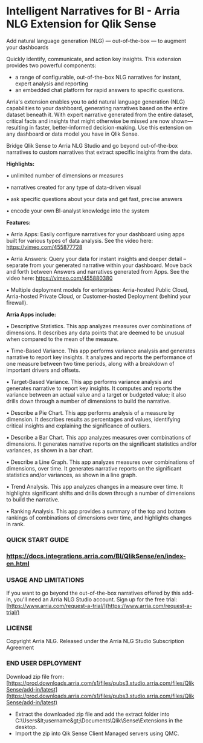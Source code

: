 # Intelligent Narratives for BI - Arria NLG Extension for Qlik Sense

Add natural language generation (NLG) — out-of-the-box — to augment your dashboards

Quickly identify, communicate, and action key insights. This extension provides two powerful components:

- a range of configurable, out-of-the-box NLG narratives for instant, expert analysis and reporting
- an embedded chat platform for rapid answers to specific questions.

Arria&#39;s extension enables you to add natural language generation (NLG) capabilities to your dashboard, generating narratives based on the entire dataset beneath it. With expert narrative generated from the entire dataset, critical facts and insights that might otherwise be missed are now shown—resulting in faster, better-informed decision-making. Use this extension on any dashboard or data model you have in Qlik Sense.

Bridge Qlik Sense to Arria NLG Studio and go beyond out-of-the-box narratives to custom narratives that extract specific insights from the data.

**Highlights:**

• unlimited number of dimensions or measures

• narratives created for any type of data-driven visual

• ask specific questions about your data and get fast, precise answers

• encode your own BI-analyst knowledge into the system

**Features:**

• Arria Apps: Easily configure narratives for your dashboard using apps built for various types of data analysis. See the video here: https://vimeo.com/455877728

• Arria Answers: Query your data for instant insights and deeper detail – separate from your generated narrative within your dashboard. Move back and forth between Answers and narratives generated from Apps. See the video here: https://vimeo.com/455880380

• Multiple deployment models for enterprises: Arria-hosted Public Cloud, Arria-hosted Private Cloud, or Customer-hosted Deployment (behind your firewall).

**Arria Apps include:**

• Descriptive Statistics. This app analyzes measures over combinations of dimensions. It describes any data points that are deemed to be unusual when compared to the mean of the measure.

• Time-Based Variance. This app performs variance analysis and generates narrative to report key insights. It analyzes and reports the performance of one measure between two time periods, along with a breakdown of important drivers and offsets.

• Target-Based Variance. This app performs variance analysis and generates narrative to report key insights. It computes and reports the variance between an actual value and a target or budgeted value; it also drills down through a number of dimensions to build the narrative.

• Describe a Pie Chart. This app performs analysis of a measure by dimension. It describes results as percentages and values, identifying critical insights and explaining the significance of outliers.

• Describe a Bar Chart. This app analyzes measures over combinations of dimensions. It generates narrative reports on the significant statistics and/or variances, as shown in a bar chart.

• Describe a Line Graph. This app analyzes measures over combinations of dimensions, over time. It generates narrative reports on the significant statistics and/or variances, as shown in a line graph.

• Trend Analysis. This app analyzes changes in a measure over time. It highlights significant shifts and drills down through a number of dimensions to build the narrative.

• Ranking Analysis. This app provides a summary of the top and bottom rankings of combinations of dimensions over time, and highlights changes in rank.

### QUICK START GUIDE

### https://docs.integrations.arria.com/BI/QlikSense/en/index-en.html

### USAGE AND LIMITATIONS

If you want to go beyond the out-of-the-box narratives offered by this add-in, you&#39;ll need an Arria NLG Studio account. Sign up for the free trial: [https://www.arria.com/request-a-trial/](https://www.arria.com/request-a-trial/)

### LICENSE

Copyright Arria NLG. Released under the Arria NLG Studio Subscription Agreement

### END USER DEPLOYMENT

Download zip file from: [https://prod.downloads.arria.com/s1/files/pubs3.studio.arria.com/files/QlikSense/add-in/latest](https://prod.downloads.arria.com/s1/files/pubs3.studio.arria.com/files/QlikSense/add-in/latest)

- Extract the downloaded zip file and add the extract folder into C:\Users\&lt;username\&gt;\Documents\Qlik\Sense\Extensions in the desktop.
- Import the zip into Qik Sense Client Managed servers using QMC.